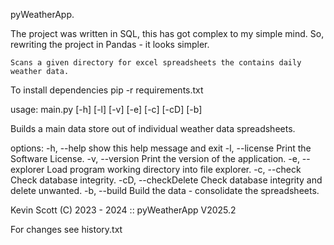  pyWeatherApp.

The project was written in SQL, this has got complex to my simple mind.
So, rewriting the project in Pandas - it looks simpler.

    Scans a given directory for excel spreadsheets the contains daily weather data.


To install dependencies pip -r requirements.txt

usage: main.py [-h] [-l] [-v] [-e] [-c] [-cD] [-b]

Builds a main data store out of individual weather data spreadsheets.

options:
  -h, --help          show this help message and exit
  -l, --license       Print the Software License.
  -v, --version       Print the version of the application.
  -e, --explorer      Load program working directory into file explorer.
  -c, --check         Check database integrity.
  -cD, --checkDelete  Check database integrity and delete unwanted.
  -b, --build         Build the data - consolidate the spreadsheets.

 Kevin Scott (C) 2023 - 2024 :: pyWeatherApp V2025.2

For changes see history.txt
